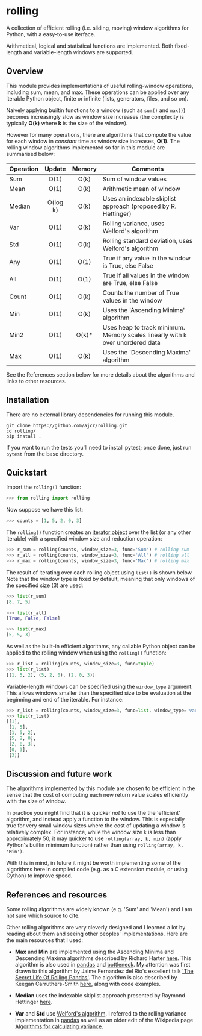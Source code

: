 # rolling

A collection of efficient rolling (i.e. sliding, moving) window algorithms for Python, with a easy-to-use iterface.

Arithmetical, logical and statistical functions are implemented. Both fixed-length and variable-length windows are supported.

## Overview

This module provides implementations of useful rolling-window operations, including sum, mean, and max. These operations can be applied over any iterable Python object, finite or infinite (lists, generators, files, and so on).

Naively applying builtin functions to a window (such as `sum()` and `max()`) becomes increasingly slow as window size increases (the complexity is typically **O(k)** where **k** is the size of the window).

However for many operations, there are algorithms that compute the value for each window in _constant_ time as window size increases, **O(1)**. The rolling window algorithms implemented so far in this module are summarised below:

| Operation                | Update   | Memory | Comments |
| ------------------------ |:--------:|:------:|-----------------------------|
| Sum                      | O(1)     | O(k)   | Sum of window values |
| Mean                     | O(1)     | O(k)   | Arithmetic mean of window |
| Median                   | O(log k) | O(k)   | Uses an indexable skiplist approach (proposed by R. Hettinger) |
| Var                      | O(1)     | O(k)   | Rolling variance, uses Welford's algorithm |
| Std                      | O(1)     | O(k)   | Rolling standard deviation, uses Welford's algorithm |
| Any                      | O(1)     | O(1)   | True if any value in the window is True, else False |
| All                      | O(1)     | O(1)   | True if all values in the window are True, else False |
| Count                    | O(1)     | O(k)   | Counts the number of True values in the window |
| Min                      | O(1)     | O(k)   | Uses the 'Ascending Minima' algorithm |
| Min2                     | O(1)     | O(k)*  | Uses heap to track minimum. Memory scales linearly with k over unordered data |
| Max                      | O(1)     | O(k)   | Uses the 'Descending Maxima' algorithm |

See the References section below for more details about the algorithms and links to other resources.

## Installation

There are no external library dependencies for running this module.

```
git clone https://github.com/ajcr/rolling.git
cd rolling/
pip install .
```
If you want to run the tests you'll need to install pytest; once done, just run `pytest` from the base directory.

## Quickstart

Import the `rolling()` function:
```python
>>> from rolling import rolling
```
Now suppose we have this list:
```python
>>> counts = [1, 5, 2, 0, 3]
```
The `rolling()` function creates an [iterator object](https://docs.python.org/3/library/stdtypes.html#iterator-types) over the list (or any other iterable) with a specified window size and reduction operation:
```python
>>> r_sum = rolling(counts, window_size=3, func='Sum') # rolling sum
>>> r_all = rolling(counts, window_size=3, func='All') # rolling all
>>> r_max = rolling(counts, window_size=3, func='Max') # rolling max
```
The result of iterating over each rolling object using `list()` is shown below. Note that the window type is fixed by default, meaning that only windows of the specified size (3) are used:
```python
>>> list(r_sum)
[8, 7, 5]

>>> list(r_all)
[True, False, False]

>>> list(r_max)
[5, 5, 3]
```
As well as the built-in efficient algorithms, any callable Python object can be applied to the rolling window when using the `rolling()` function:
```python
>>> r_list = rolling(counts, window_size=3, func=tuple)
>>> list(r_list)
[(1, 5, 2), (5, 2, 0), (2, 0, 3)]
```

Variable-length windows can be specified using the `window_type` argument. This allows windows smaller than the specified size to be evaluation at the beginning and end of the iterable. For instance:
```python
>>> r_list = rolling(counts, window_size=3, func=list, window_type='variable')
>>> list(r_list)
[[1],
 [1, 5],
 [1, 5, 2],
 [5, 2, 0],
 [2, 0, 3],
 [0, 3],
 [3]]
```

## Discussion and future work

The algorithms implemented by this module are chosen to be efficient in the sense that the cost of computing each new return value scales efficiently with the size of window.

In practice you might find that it is quicker *not* to use the the 'efficient' algorithm, and instead apply a function to the window. This is especially true for very small window sizes where the cost of updating a window is relatively complex. For instance, while the window size `k` is less than approximately 50, it may quicker to use `rolling(array, k, min)` (apply Python's builtin minimum function) rather than using `rolling(array, k, 'Min')`.

With this in mind, in future it might be worth implementing some of the algorithms here in compiled code (e.g. as a C extension module, or using Cython) to improve speed.

## References and resources

Some rolling algorithms are widely known (e.g. 'Sum' and 'Mean') and I am not sure which source to cite.

Other rolling algorithms are very cleverly designed and I learned a lot by reading about them and seeing other peoples' implementations. Here are the main resources that I used:

- **Max** and **Min** are implemented using the Ascending Minima and Descending Maxima algorithms described by Richard Harter [here](http://www.richardhartersworld.com/cri/2001/slidingmin.html). This algorithm is also used in [pandas](http://pandas.pydata.org/) and [bottleneck](https://github.com/kwgoodman/bottleneck). My attention was first drawn to this algorithm by Jaime Fernandez del Rio's excellent talk ['The Secret Life Of Rolling Pandas'](https://www.youtube.com/watch?v=XM_r5La-1tA). The algorithm is also described by Keegan Carruthers-Smith [here](https://people.cs.uct.ac.za/~ksmith/articles/sliding_window_minimum.html), along with code examples.

- **Median** uses the indexable skiplist approach presented by Raymond Hettinger [here](http://code.activestate.com/recipes/577073/).

- **Var** and **Std** use [Welford's algorithm](https://en.wikipedia.org/wiki/Algorithms_for_calculating_variance#On-line_algorithm). I referred to the rolling variance implementation in [pandas](https://github.com/pandas-dev/pandas/blob/master/pandas/_libs/window.pyx#L635-L784) as well as an older edit of the Wikipedia page [Algorithms for calculating variance](https://en.wikipedia.org/w/index.php?title=Algorithms_for_calculating_variance&oldid=617145179).


